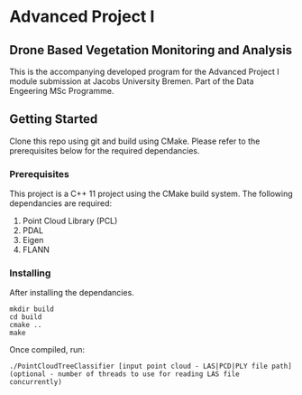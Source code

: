 # Advanced Project I
## Drone Based Vegetation Monitoring and Analysis

This is the accompanying developed program for the Advanced Project I module submission at Jacobs University Bremen. Part of the Data Engeering MSc Programme.

## Getting Started

Clone this repo using git and build using CMake. Please refer to the prerequisites below for the required dependancies.

### Prerequisites

This project is a C++ 11 project using the CMake build system. The following dependancies are required:

1. Point Cloud Library (PCL)
2. PDAL
3. Eigen
4. FLANN

### Installing

After installing the dependancies.

```
mkdir build
cd build
cmake ..
make
```

Once compiled, run:

```
./PointCloudTreeClassifier [input point cloud - LAS|PCD|PLY file path] (optional - number of threads to use for reading LAS file concurrently)
```

